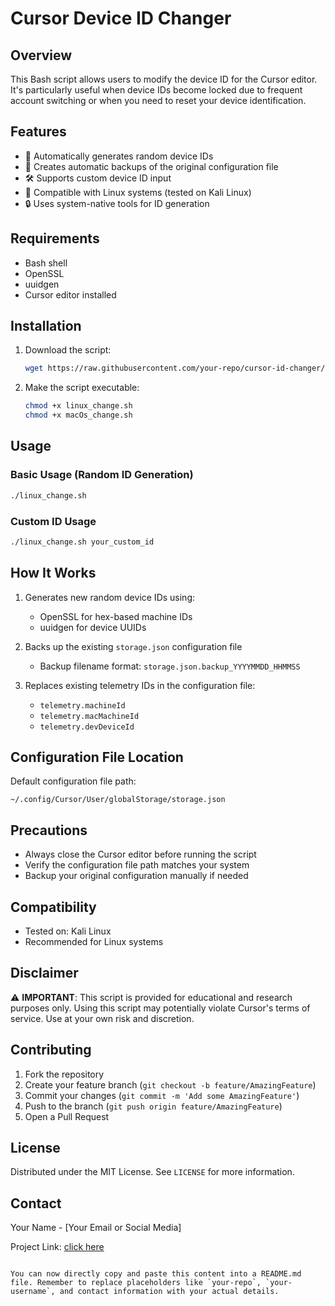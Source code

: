 
# Cursor Device ID Changer

## Overview

This Bash script allows users to modify the device ID for the Cursor editor. It's particularly useful when device IDs become locked due to frequent account switching or when you need to reset your device identification.

## Features

- 🔄 Automatically generates random device IDs
- 💾 Creates automatic backups of the original configuration file
- 🛠 Supports custom device ID input
- 🐧 Compatible with Linux systems (tested on Kali Linux)
- 🔒 Uses system-native tools for ID generation

## Requirements

- Bash shell
- OpenSSL
- uuidgen
- Cursor editor installed

## Installation

1. Download the script:
   ```bash
   wget https://raw.githubusercontent.com/your-repo/cursor-id-changer/main/change_cursor_id.sh
   ```

2. Make the script executable:
   ```bash
   chmod +x linux_change.sh 
   chmod +x macOs_change.sh
   ```

## Usage

### Basic Usage (Random ID Generation)
```bash
./linux_change.sh 
```

### Custom ID Usage
```bash
./linux_change.sh your_custom_id
```

## How It Works

1. Generates new random device IDs using:
   - OpenSSL for hex-based machine IDs
   - uuidgen for device UUIDs

2. Backs up the existing `storage.json` configuration file
   - Backup filename format: `storage.json.backup_YYYYMMDD_HHMMSS`

3. Replaces existing telemetry IDs in the configuration file:
   - `telemetry.machineId`
   - `telemetry.macMachineId`
   - `telemetry.devDeviceId`

## Configuration File Location

Default configuration file path:
```
~/.config/Cursor/User/globalStorage/storage.json
```

## Precautions

- Always close the Cursor editor before running the script
- Verify the configuration file path matches your system
- Backup your original configuration manually if needed

## Compatibility

- Tested on: Kali Linux
- Recommended for Linux systems

## Disclaimer

⚠️ **IMPORTANT**: This script is provided for educational and research purposes only. Using this script may potentially violate Cursor's terms of service. Use at your own risk and discretion.

## Contributing

1. Fork the repository
2. Create your feature branch (`git checkout -b feature/AmazingFeature`)
3. Commit your changes (`git commit -m 'Add some AmazingFeature'`)
4. Push to the branch (`git push origin feature/AmazingFeature`)
5. Open a Pull Request

## License

Distributed under the MIT License. See `LICENSE` for more information.

## Contact

Your Name - [Your Email or Social Media]

Project Link: [click here](https://github.com/Raymond9734/machine-id-change.git)
```

You can now directly copy and paste this content into a README.md file. Remember to replace placeholders like `your-repo`, `your-username`, and contact information with your actual details.